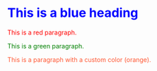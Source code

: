 <!DOCTYPE html>
<html>
<head>
    <title>Sample Colored Text</title>
</head>
<body>
    <h1 style="color: blue;">This is a blue heading</h1>
    <p style="color: red;">This is a red paragraph.</p>
    <p style="color: green;">This is a green paragraph.</p>
    <p style="color: #FF5733;">This is a paragraph with a custom color (orange).</p>
</body>
</html>
